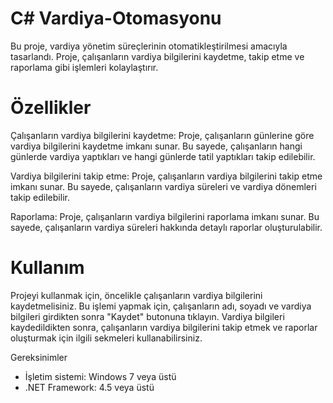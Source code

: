 # C# Vardiya-Otomasyonu

Bu proje, vardiya yönetim süreçlerinin otomatikleştirilmesi amacıyla tasarlandı. Proje, çalışanların vardiya bilgilerini kaydetme, takip etme ve raporlama gibi işlemleri kolaylaştırır.

# Özellikler
Çalışanların vardiya bilgilerini kaydetme: Proje, çalışanların günlerine göre vardiya bilgilerini kaydetme imkanı sunar. Bu sayede, çalışanların hangi günlerde vardiya yaptıkları ve hangi günlerde tatil yaptıkları takip edilebilir.

Vardiya bilgilerini takip etme: Proje, çalışanların vardiya bilgilerini takip etme imkanı sunar. Bu sayede, çalışanların vardiya süreleri ve vardiya dönemleri takip edilebilir.

Raporlama: Proje, çalışanların vardiya bilgilerini raporlama imkanı sunar. Bu sayede, çalışanların vardiya süreleri hakkında detaylı raporlar oluşturulabilir.

# Kullanım
Projeyi kullanmak için, öncelikle çalışanların vardiya bilgilerini kaydetmelisiniz. Bu işlemi yapmak için, çalışanların adı, soyadı ve vardiya bilgileri girdikten sonra "Kaydet" butonuna tıklayın. Vardiya bilgileri kaydedildikten sonra, çalışanların vardiya bilgilerini takip etmek ve raporlar oluşturmak için ilgili sekmeleri kullanabilirsiniz.

Gereksinimler

- İşletim sistemi: Windows 7 veya üstü
- .NET Framework: 4.5 veya üstü
